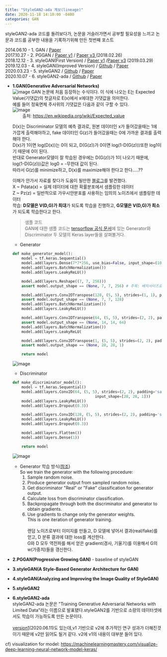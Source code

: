 ```yaml
---
title: "StyleGAN2-ada 계보(lineage)"
date: 2020-11-18 14:10:00 -0400
categories: GAN
---
```

styleGAN2-ada 코드를 돌려보다가, 논문을 거슬러가면서 공부할 필요성을 느끼고 논문과 코드를 공부한 내용을 기록하기위해 만든 첫번째 포스트

2014.06.10 - 1. GAN / <a href="https://arxiv.org/pdf/1406.2661.pdf">Paper </a><br>
2017.10.27 - 2. PGGAN / <a href="https://arxiv.org/pdf/1710.10196v1.pdf">Paper v1</a> / <a href="https://arxiv.org/pdf/1710.10196v3.pdf">Paper v3 </a> (2018.02.26)<br>
2018.12.12 - 3. styleGAN(First Version) / <a href="https://arxiv.org/pdf/1812.04948v1.pdf">Paper v1</a> /<a href="https://arxiv.org/pdf/1812.04948v3.pdf">Paper v3</a> (2019.03.29)<br>
2019.12.03 - 4. styleGAN(Improved Version) / <a href="https://github.com/NVlabs/stylegan">Github</a> / <a href="https://arxiv.org/pdf/1912.04958v1.pdf">Paper</a><br>
2020.03.23 - 5. styleGAN2 / <a href="https://github.com/NVlabs/stylegan2">Github</a> / <a href="https://arxiv.org/pdf/1912.04958v2.pdf">Paper</a><br>
2020.10.07 - 6. styleGAN2-ada / <a href="https://github.com/NVlabs/stylegan2-ada">Github</a> / <a href="https://arxiv.org/pdf/2006.06676.pdf">Paper</a><br>

- <b>1.GAN(Generative Adversarial Networks)</b><br>
  ![image](https://user-images.githubusercontent.com/38601861/99606611-6f1dbb80-2a4d-11eb-805a-1e3409ea21d8.png)
  GAN 논문에 처음 등장하는 수식이다. 이 식에 나오는 E는 Expected Value(기댓값)의 첫글자로 E(x)에서 x에대한 기댓값을 의미한다.<br>
  예를 들어 정육면체 주사위의 기댓값은 다음과 같이 구할 수 있다.<br>
  ![image](https://user-images.githubusercontent.com/38601861/99607308-e1db6680-2a4e-11eb-8919-5165c63d987a.png)<br>
  &nbsp;&nbsp;&nbsp;&nbsp;&nbsp;&nbsp;&nbsp;&nbsp;출처: https://en.wikipedia.org/wiki/Expected_value
  
  D(x)는 Discriminator 모델의 예측 결과로, 원본 데이터인 x가 들어갔을때는 1에 가깝게 출력해야하고, fake 데이터인 G(z)가 들어갔을때는 0에 가까운 결과를 출력해야 한다.<br>
  D(x)가 1이면 log(D(x))는 0이 되고, D(G(z))가 0이면 log(1-D(G(z)))또한 log1이기 때문에 0이 된다. <br>
  반대로 Generator모델이 잘 학습된 경우에는 D(G(z))가 1이 나오기 때문에, log(1-D(G(z)))값은 log0 = -무한대 값이 된다.<br>
  따라서 G(z)를 minimize하고, D(x)를 maximize해야 한다고 한다.....??
  
  이해가 안가서 자료를 찾다가 도움이 될만한 <a href="https://everyday-deeplearning.tistory.com/entry/%EC%B4%88-%EA%B0%84%EB%8B%A8-%EB%85%BC%EB%AC%B8-%EB%A6%AC%EB%B7%B0Generative-Models-GAN">블로그</a>를 발견했다.<br>
  X ~ Pdata(x) = 실제 데이터에 대한 확률분포에서 샘플링한 데이터<br>
  Z ~ Pz(z) = 일반적으로 가우시안분포를 사용하는 임의의 노이즈에서 샘플링한 데이터<br>
  학습: <b>D모델은 V(D,G)가 최대</b>가 되도록 학습을 진행하고, <b>G모델은 V(D,G)가 최소</b>가 되도록 학습한다고 한다.
  
  > 샘플 코드<br>
  GAN에 대한 샘플 코드는 <a href="https://www.tensorflow.org/tutorials/generative/dcgan?hl=ko">tensorflow 공식 문서</a>에 있는 Generator와 Discriminator 두 모델의 Keras layer들을 살펴볼거다.
    - Generator
    ```python
    def make_generator_model():
        model = tf.keras.Sequential()
        model.add(layers.Dense(7*7*256, use_bias=False, input_shape=(100,)))
        model.add(layers.BatchNormalization())
        model.add(layers.LeakyReLU())

        model.add(layers.Reshape((7, 7, 256)))
        assert model.output_shape == (None, 7, 7, 256) # 주목: 배치사이즈로 None이 주어집니다.

        model.add(layers.Conv2DTranspose(128, (5, 5), strides=(1, 1), padding='same', use_bias=False))
        assert model.output_shape == (None, 7, 7, 128)
        model.add(layers.BatchNormalization())
        model.add(layers.LeakyReLU())

        model.add(layers.Conv2DTranspose(64, (5, 5), strides=(2, 2), padding='same', use_bias=False))
        assert model.output_shape == (None, 14, 14, 64)
        model.add(layers.BatchNormalization())
        model.add(layers.LeakyReLU(

        model.add(layers.Conv2DTranspose(1, (5, 5), strides=(2, 2), padding='same', use_bias=False, activation='tanh'))
        assert model.output_shape == (None, 28, 28, 1)

        return model
    ```
    ![image](https://user-images.githubusercontent.com/38601861/99522048-81a9dd80-29d8-11eb-89c5-f48da45d062d.png)

    - Discriminator
    ```python
    def make_discriminator_model():
        model = tf.keras.Sequential()
        model.add(layers.Conv2D(64, (5, 5), strides=(2, 2), padding='same',
                                         input_shape=[28, 28, 1]))
        model.add(layers.LeakyReLU())
        model.add(layers.Dropout(0.3))

        model.add(layers.Conv2D(128, (5, 5), strides=(2, 2), padding='same'))
        model.add(layers.LeakyReLU())
        model.add(layers.Dropout(0.3))

        model.add(layers.Flatten())
        model.add(layers.Dense(1))

        return model
    ```
    ![image](https://user-images.githubusercontent.com/38601861/99522234-bb7ae400-29d8-11eb-91cc-072fa3d86001.png)


    - Generator 학습 방식(<a href="https://developers.google.com/machine-learning/gan/generator">참조</a>)<br>
     So we train the generator with the following procedure:<br>
      1. Sample random noise.
      2. Produce generator output from sampled random noise.
      3. Get discriminator "Real" or "Fake" classification for generator output.
      4. Calculate loss from discriminator classification.
      5. Backpropagate through both the discriminator and generator to obtain gradients.
      6. Use gradients to change only the generator weights.<br>
    This is one iteration of generator training. <br>
    <br>랜덤 노이즈로부터 이미지를 만들고, D 모델에 넣어서 결과(real/fake)를 얻고, D 분류 결과에 대한 loss를 계산한다.<br>
    G와 D 모두 역전파를 해서 얻은 gradient(경사, 기울기)를 이용해서 G의 w(가중치)들을 갱신한다.

- <b>2.PGGAN(Progressive Growing GAN)</b> - baseline of styleGAN<br>
- <b>3.styleGAN(A Style-Based Generator Architecture for GAN)</b> <br>
- <b>4.styleGAN(Analyzing and Improving the Image Quality of StyleGAN)</b><br>
- <b>5.styleGAN2</b><br>

- <b>6.styleGAN2-ada</b><br>
  styleGAN2-ada 논문은 "Training Generative Adversarial Networks with Limited Data"라는 이름으로 발표됐다.styleGAN2를 기반으로 소량의 데이터셋에서도 학습이 가능하도록 만든 논문이다.<br><br>
  <a href="https://arxiv.org/pdf/2006.06676v1.pdf">version1</a>(2020.06.11)도 있는데,v1 기반으로 v2에 추가적인 연구 성과가 더해진것이기 때문에 v2만 읽어도 될거 같다. v2에 v1의 내용이 대부분 들어 있다.

cf) visualization for model: https://machinelearningmastery.com/visualize-deep-learning-neural-network-model-keras/
